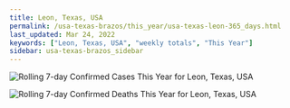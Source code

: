 ```yaml
---
title: Leon, Texas, USA
permalink: /usa-texas-brazos/this_year/usa-texas-leon-365_days.html
last_updated: Mar 24, 2022
keywords: ["Leon, Texas, USA", "weekly totals", "This Year"]
sidebar: usa-texas-brazos_sidebar
---
```


![Rolling 7-day Confirmed Cases This Year for Leon, Texas, USA](/covid_tracker/images/graphs/usa-texas-leon-rolling_7_days_confirmed-365_days_graph.png)

![Rolling 7-day Confirmed Deaths This Year for Leon, Texas, USA](/covid_tracker/images/graphs/usa-texas-leon-rolling_7_days_deaths-365_days_graph.png)
